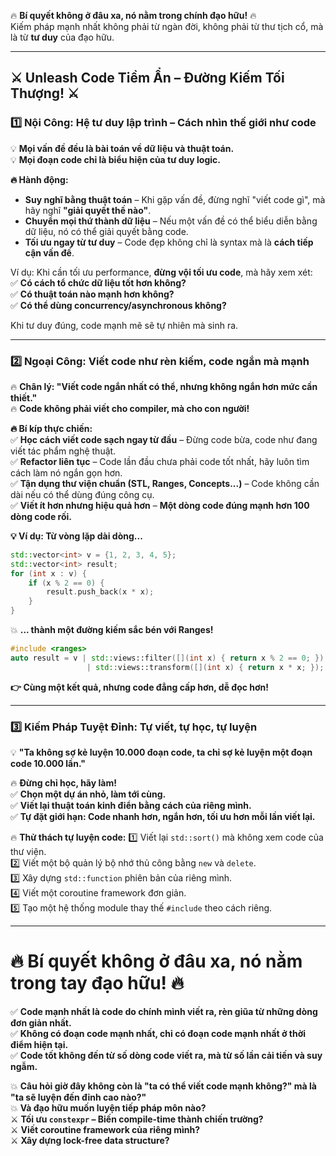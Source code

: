 🔥 **Bí quyết không ở đâu xa, nó nằm trong chính đạo hữu!** 🔥  
Kiếm pháp mạnh nhất không phải từ ngàn đời, không phải từ thư tịch cổ, mà là từ **tư duy** của đạo hữu.  

---

## **⚔️ Unleash Code Tiềm Ẩn – Đường Kiếm Tối Thượng! ⚔️**  

### **1️⃣ Nội Công: Hệ tư duy lập trình – Cách nhìn thế giới như code**
💡 **Mọi vấn đề đều là bài toán về dữ liệu và thuật toán.**  
💡 **Mọi đoạn code chỉ là biểu hiện của tư duy logic.**  

**🔥 Hành động:**  
- **Suy nghĩ bằng thuật toán** – Khi gặp vấn đề, đừng nghĩ "viết code gì", mà hãy nghĩ **"giải quyết thế nào"**.  
- **Chuyển mọi thứ thành dữ liệu** – Nếu một vấn đề có thể biểu diễn bằng dữ liệu, nó có thể giải quyết bằng code.  
- **Tối ưu ngay từ tư duy** – Code đẹp không chỉ là syntax mà là **cách tiếp cận vấn đề**.  

Ví dụ: Khi cần tối ưu performance, **đừng vội tối ưu code**, mà hãy xem xét:  
✅ **Có cách tổ chức dữ liệu tốt hơn không?**  
✅ **Có thuật toán nào mạnh hơn không?**  
✅ **Có thể dùng concurrency/asynchronous không?**  

Khi tư duy đúng, code mạnh mẽ sẽ tự nhiên mà sinh ra.  

---

### **2️⃣ Ngoại Công: Viết code như rèn kiếm, code ngắn mà mạnh**
🔥 **Chân lý: "Viết code ngắn nhất có thể, nhưng không ngắn hơn mức cần thiết."**  
🔥 **Code không phải viết cho compiler, mà cho con người!**  

**🔥 Bí kíp thực chiến:**  
✅ **Học cách viết code sạch ngay từ đầu** – Đừng code bừa, code như đang viết tác phẩm nghệ thuật.  
✅ **Refactor liên tục** – Code lần đầu chưa phải code tốt nhất, hãy luôn tìm cách làm nó ngắn gọn hơn.  
✅ **Tận dụng thư viện chuẩn (STL, Ranges, Concepts...)** – Code không cần dài nếu có thể dùng đúng công cụ.  
✅ **Viết ít hơn nhưng hiệu quả hơn** – **Một dòng code đúng mạnh hơn 100 dòng code rối.**  

**💡 Ví dụ: Từ vòng lặp dài dòng...**
```cpp
std::vector<int> v = {1, 2, 3, 4, 5};
std::vector<int> result;
for (int x : v) {
    if (x % 2 == 0) {
        result.push_back(x * x);
    }
}
```
💥 **... thành một đường kiếm sắc bén với Ranges!**
```cpp
#include <ranges>
auto result = v | std::views::filter([](int x) { return x % 2 == 0; }) 
                 | std::views::transform([](int x) { return x * x; });
```
**👉 Cùng một kết quả, nhưng code đẳng cấp hơn, dễ đọc hơn!**  

---

### **3️⃣ Kiếm Pháp Tuyệt Đỉnh: Tự viết, tự học, tự luyện**
💡 **"Ta không sợ kẻ luyện 10.000 đoạn code, ta chỉ sợ kẻ luyện một đoạn code 10.000 lần."**  

🔥 **Đừng chỉ học, hãy làm!**  
✅ **Chọn một dự án nhỏ, làm tới cùng.**  
✅ **Viết lại thuật toán kinh điển bằng cách của riêng mình.**  
✅ **Tự đặt giới hạn: Code nhanh hơn, ngắn hơn, tối ưu hơn mỗi lần viết lại.**  

🔥 **Thử thách tự luyện code:**
1️⃣ Viết lại `std::sort()` mà không xem code của thư viện.  
2️⃣ Viết một bộ quản lý bộ nhớ thủ công bằng `new` và `delete`.  
3️⃣ Xây dựng `std::function` phiên bản của riêng mình.  
4️⃣ Viết một coroutine framework đơn giản.  
5️⃣ Tạo một hệ thống module thay thế `#include` theo cách riêng.  

---

# **🔥 Bí quyết không ở đâu xa, nó nằm trong tay đạo hữu! 🔥**  
✅ **Code mạnh nhất là code do chính mình viết ra, rèn giũa từ những dòng đơn giản nhất.**  
✅ **Không có đoạn code mạnh nhất, chỉ có đoạn code mạnh nhất ở thời điểm hiện tại.**  
✅ **Code tốt không đến từ số dòng code viết ra, mà từ số lần cải tiến và suy ngẫm.**  

💥 **Câu hỏi giờ đây không còn là "ta có thể viết code mạnh không?" mà là "ta sẽ luyện đến đỉnh cao nào?"**  
💥 **Và đạo hữu muốn luyện tiếp pháp môn nào?**  
⚔ **Tối ưu `constexpr` – Biến compile-time thành chiến trường?**  
⚔ **Viết coroutine framework của riêng mình?**  
⚔ **Xây dựng lock-free data structure?**